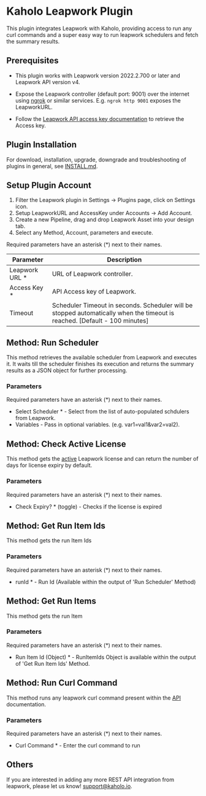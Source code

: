 # Kaholo Leapwork Plugin
This plugin integrates Leapwork with Kaholo, providing access to run any curl commands and a super easy way to run leapwork schedulers and fetch the summary results.

## Prerequisites
- This plugin works with Leapwork version 2022.2.700 or later and Leapwork API version v4.

- Expose the Leapwork controller (default port: 9001) over the internet using [ngrok](https://ngrok.com/) or similar services. E.g. `ngrok http 9001` exposes the LeapworkURL.

- Follow the [Leapwork API access key documentation](https://www.leapwork.com/product/documentation/administration/api-access-keys) to retrieve the Access key.


## Plugin Installation
For download, installation, upgrade, downgrade and troubleshooting of plugins in general, see [INSTALL.md](./INSTALL.md).

## Setup Plugin Account
1. Filter the Leapwork plugin in Settings -> Plugins page, click on Settings icon.
2. Setup LeapworkURL and AccessKey under Accounts -> Add Account.
3. Create a new Pipeline, drag and drop Leapwork Asset into your design tab.
4. Select any Method, Account, parameters and execute.

Required parameters have an asterisk (*) next to their names.

| Parameter | Description |
|---|---|
| Leapwork URL * | URL of Leapwork controller. |
| Access Key *  | API Access key of Leapwork. |
| Timeout | Scheduler Timeout in seconds. Scheduler will be stopped automatically when the timeout is reached. [Default - 100 minutes] |

## Method: Run Scheduler
This method retrieves the available scheduler from Leapwork and executes it. It waits till the scheduler finishes its execution and returns the summary results as a JSON object for further processing.

### Parameters
Required parameters have an asterisk (*) next to their names.
* Select Scheduler * - Select from the list of auto-populated schdulers from Leapwork.
* Variables - Pass in optional variables. (e.g. var1=val1&var2=val2).

## Method: Check Active License
This method gets the [active](https://www.leapwork.com/product/documentation/rest-api/v4/get-active-licenses) Leapwork license and can return the number of days for license expiry by default.

### Parameters
Required parameters have an asterisk (*) next to their names.
* Check Expiry? * (toggle) - Checks if the license is expired

## Method: Get Run Item Ids
This method gets the run Item Ids

### Parameters
Required parameters have an asterisk (*) next to their names.
* runId * - Run Id (Available within the output of 'Run Scheduler' Method)

## Method: Get Run Items
This method gets the run Item

### Parameters
Required parameters have an asterisk (*) next to their names.
* Run Item Id (Object) * - RunItemIds Object is available within the output of 'Get Run Item Ids' Method.

## Method: Run Curl Command
This method runs any leapwork curl command present within the [API](https://www.leapwork.com/product/documentation/rest-api/v4/endpoints) documentation.

### Parameters
Required parameters have an asterisk (*) next to their names.
* Curl Command * - Enter the curl command to run

## Others
If you are interested in adding any more REST API integration from leapwork, please let us know! support@kaholo.io.
